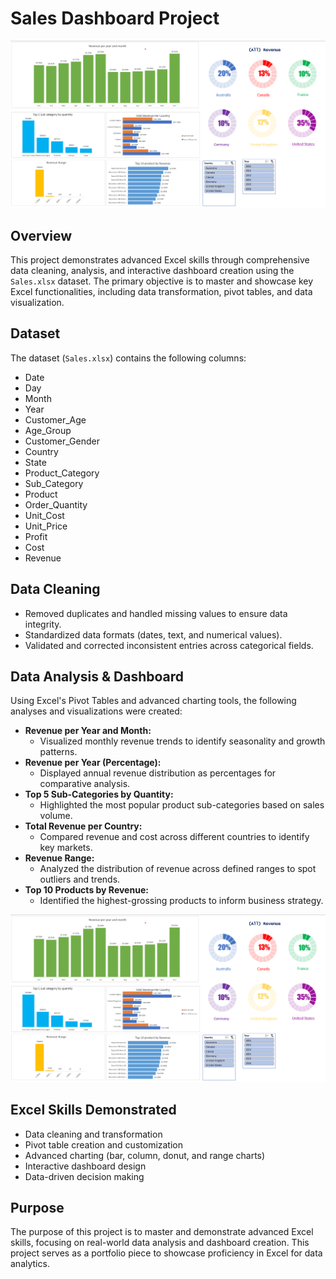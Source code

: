 # Sales Dashboard Project
![Sales_Dashboard.png](../Images/sales_dashboard.png)
## Overview
This project demonstrates advanced Excel skills through comprehensive data cleaning, analysis, and interactive dashboard creation using the `Sales.xlsx` dataset. The primary objective is to master and showcase key Excel functionalities, including data transformation, pivot tables, and data visualization.

## Dataset
The dataset (`Sales.xlsx`) contains the following columns:
- Date
- Day
- Month
- Year
- Customer_Age
- Age_Group
- Customer_Gender
- Country
- State
- Product_Category
- Sub_Category
- Product
- Order_Quantity
- Unit_Cost
- Unit_Price
- Profit
- Cost
- Revenue

## Data Cleaning
- Removed duplicates and handled missing values to ensure data integrity.
- Standardized data formats (dates, text, and numerical values).
- Validated and corrected inconsistent entries across categorical fields.

## Data Analysis & Dashboard
Using Excel's Pivot Tables and advanced charting tools, the following analyses and visualizations were created:

- **Revenue per Year and Month:**
  - Visualized monthly revenue trends to identify seasonality and growth patterns.
- **Revenue per Year (Percentage):**
  - Displayed annual revenue distribution as percentages for comparative analysis.
- **Top 5 Sub-Categories by Quantity:**
  - Highlighted the most popular product sub-categories based on sales volume.
- **Total Revenue per Country:**
  - Compared revenue and cost across different countries to identify key markets.
- **Revenue Range:**
  - Analyzed the distribution of revenue across defined ranges to spot outliers and trends.
- **Top 10 Products by Revenue:**
  - Identified the highest-grossing products to inform business strategy.

![Sales_Dashboard.png](../Images/sales_dashboard.png)

## Excel Skills Demonstrated
- Data cleaning and transformation
- Pivot table creation and customization
- Advanced charting (bar, column, donut, and range charts)
- Interactive dashboard design
- Data-driven decision making

## Purpose
The purpose of this project is to master and demonstrate advanced Excel skills, focusing on real-world data analysis and dashboard creation. This project serves as a portfolio piece to showcase proficiency in Excel for data analytics.


